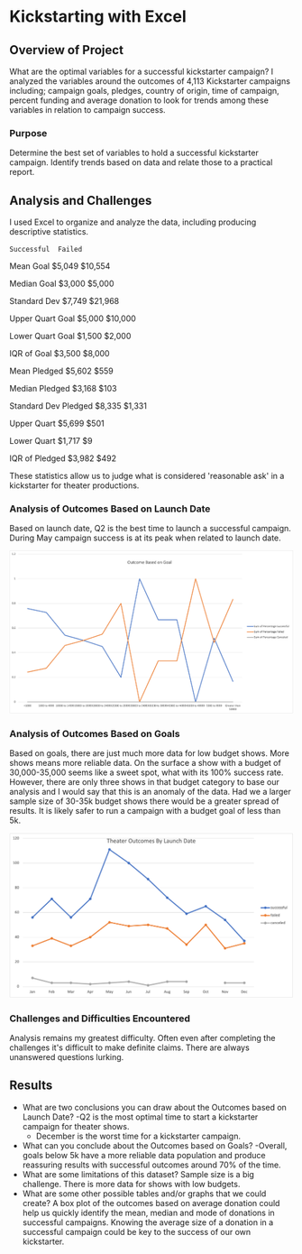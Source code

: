 # Kickstarting with Excel

## Overview of Project
What are the optimal variables for a successful kickstarter campaign? I analyzed the variables around the outcomes of 4,113 Kickstarter campaigns including; campaign goals, pledges, country of origin, time of campaign, percent funding and average donation to look for trends among these variables in relation to campaign success.
### Purpose
Determine the best set of variables to hold a successful kickstarter campaign. Identify trends based on data and relate those to a practical report.
## Analysis and Challenges
I used Excel to organize and analyze the data, including producing descriptive statistics. 

	Successful 	Failed
Mean Goal		$5,049	$10,554 

Median Goal		$3,000	$5,000

Standard Dev		$7,749	$21,968	

Upper Quart Goal	$5,000	$10,000	

Lower Quart Goal	$1,500	$2,000	

IQR of Goal		$3,500	$8,000	
			
Mean Pledged		$5,602	$559	

Median Pledged		$3,168	$103	

Standard Dev Pledged	$8,335	$1,331	

Upper Quart		$5,699	$501

Lower Quart		$1,717	$9	

IQR of Pledged		$3,982	$492	
			
These statistics allow us to judge what is considered 'reasonable ask' in a kickstarter for theater productions.

### Analysis of Outcomes Based on Launch Date
Based on launch date, Q2 is the best time to launch a successful campaign. During May campaign success is at its peak when related to launch date.

![](Outcomes_vs_Goals.png)
### Analysis of Outcomes Based on Goals
Based on goals, there are just much more data for low budget shows. More shows means more reliable data. On the surface a show with a budget of 30,000-35,000 seems like a sweet spot, what with its 100% success rate. However, there are only three shows in that budget category to base our analysis and I would say that this is an anomaly of the data. Had we a larger sample size of 30-35k budget shows there would be a greater spread of results. It is likely safer to run a campaign with a budget goal of less than 5k. 

![](Theater_Outcomes_vs_Launch.png)

### Challenges and Difficulties Encountered
Analysis remains my greatest difficulty. Often even after completing the challenges it's difficult to make definite claims. There are always unanswered questions lurking.
## Results

- What are two conclusions you can draw about the Outcomes based on Launch Date?
	-Q2 is the most optimal time to start a kickstarter campaign for theater shows.
	- December is the worst time for a kickstarter campaign.
- What can you conclude about the Outcomes based on Goals?
	-Overall, goals below 5k have a more reliable data population and produce reassuring results with successful outcomes around 70% of the time.
- What are some limitations of this dataset?
Sample size is a big challenge. There is more data for shows with low budgets. 
- What are some other possible tables and/or graphs that we could create?
A box plot of the outcomes based on average donation could help us quickly identify the mean, median and mode of donations in successful campaigns. Knowing the average size of a donation in a successful campaign could be key to the success of our own kickstarter. 

